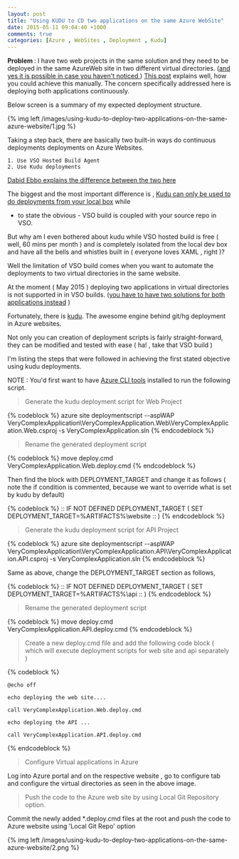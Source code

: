 ```yaml
---
layout: post
title: "Using KUDU to CD two applications on the same Azure WebSite"
date: 2015-05-11 09:04:40 +1000
comments: true
categories: [Azure , WebSites , Deployment , Kudu]
---
```


<strong>Problem </strong> : I have two web projects in the same solution and they need to be deployed in the same AzureWeb site
in two different virtual directories.
(<a href='http://blogs.msdn.com/b/tomholl/archive/2014/09/22/deploying-multiple-virtual-directories-to-a-single-azure-website.aspx'>and yes it is possible in case you haven't noticed </a>)
<a href='http://blog.amitapple.com/post/38419111245/azurewebsitecustomdeploymentpart3'>This post</a> explains well, how you
could achieve this manually. The concern specifically addressed here is deploying both applications continuously.

Below screen is a summary of my expected deployment structure.

{% img left /images/using-kudu-to-deploy-two-applications-on-the-same-azure-website/1.jpg %}

Taking a step back, there are basically two built-in ways do continuous deployments deployments on Azure Websites.

    1. Use VSO Hosted Build Agent
    2. Use Kudu deployments

<a href='https://github.com/projectkudu/kudu/wiki/VSO-vs-Kudu-deployments'>Dabid Ebbo explains the difference between the two here </a>

The biggest and the most important difference is , <u>Kudu can only be used to do deployments from your local box</u> while
- to state the obvious - VSO build is coupled with your source repo in VSO.

But why am I even bothered about kudu while VSO hosted build is free ( well, 60 mins per month ) and is completely isolated from
the local dev box and have all the bells and whistles built in ( everyone loves XAML , right )?

Well the limitation of VSO build comes when you want to automate the deployments to two virtual directories in the same
website.

At the moment ( May 2015 ) deploying two applications in virtual directories is not supported in in VSO builds.
(<a href='source/_posts/2015-05-11-using-kudu-to-deploy-two-applications-on-the-same-azure-website.markdown:26'>you have to have two solutions for both applications instead</a> )

Fortunately, there is <a href='https://github.com/projectkudu/kudu'>kudu</a>. The awesome engine behind git/hg deployment in Azure websites.

Not only you can creation of deployment scripts is fairly straight-forward, they can be modified and tested  with ease
( ha! , take that VSO build )

I'm listing the steps that were followed in achieving the first stated objective using kudu deployments.


NOTE : You'd first want to have <a href='http://azure.microsoft.com/en-in/documentation/articles/xplat-cli/'>Azure CLI tools</a> installed to run the following script.


> Generate the kudu deployment script for Web Project

{% codeblock %}
azure site deploymentscript --aspWAP VeryComplexApplication\VeryComplexApplication.Web\VeryComplexApplication.Web.csproj -s VeryComplexApplication.sln
{% endcodeblock %}

> Rename the generated deployment script

{% codeblock %}
move deploy.cmd VeryComplexApplication.Web.deploy.cmd
{% endcodeblock %}

Then find the block with DEPLOYMENT_TARGET and change it as follows ( note the if condition is commented,
because we want to override what is set by kudu by default)

{% codeblock %}
:: IF NOT DEFINED DEPLOYMENT_TARGET (
  SET DEPLOYMENT_TARGET=%ARTIFACTS%\website
:: )
{% endcodeblock %}

> Generate the kudu deployment script for API Project

{% codeblock %}
azure site deploymentscript --aspWAP VeryComplexApplication\VeryComplexApplication.API\VeryComplexApplication.API.csproj -s VeryComplexApplication.sln
{% endcodeblock %}

Same as above, change the DEPLOYMENT_TARGET section as follows,

{% codeblock %}
:: IF NOT DEFINED DEPLOYMENT_TARGET (
  SET DEPLOYMENT_TARGET=%ARTIFACTS%\api
:: )
{% endcodeblock %}

> Rename the generated deployment script

{% codeblock %}
move deploy.cmd VeryComplexApplication.API.deploy.cmd
{% endcodeblock %}

> Create a new deploy.cmd file and add the following code block
 ( which will execute deployment scripts for web site and api separately )

{% codeblock %}

    @echo off

    echo deploying the web site....

    call VeryComplexApplication.Web.deploy.cmd

    echo deploying the API ...

    call VeryComplexApplication.API.deploy.cmd

{% endcodeblock %}

> Configure Virtual applications in Azure

Log into Azure portal and on the respective website , go to configure tab and configure the virtual directories as
seen in the above image.

> Push the code to the Azure web site by using Local Git Repository option.

Commit the newly added *.deploy.cmd files at the root and push the code to Azure website using 'Local Git Repo' option

{% img left /images/using-kudu-to-deploy-two-applications-on-the-same-azure-website/2.png %}






